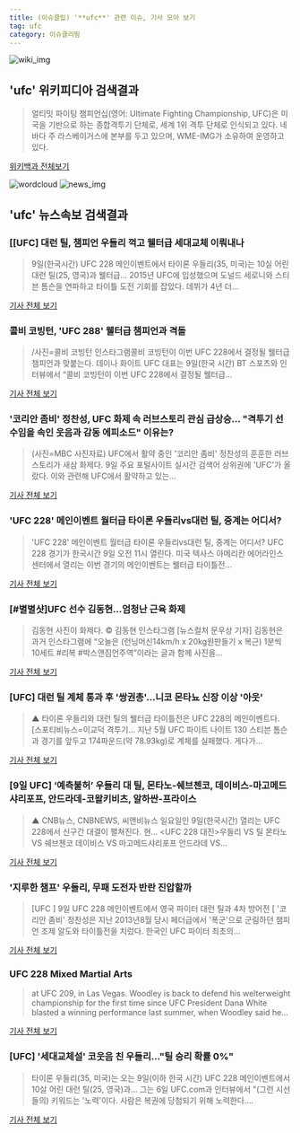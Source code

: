 ```yaml
---
title: (이슈클립) '**ufc**' 관련 이슈, 기사 모아 보기
tag: ufc
category: 이슈클리핑
---
```

![wiki_img](https://user-images.githubusercontent.com/42597476/44503234-41136a80-a6d0-11e8-9071-6fc6418eafe4.png)
## **'**ufc**'** 위키피디아 검색결과
>얼티밋 파이팅 챔피언십(영어: Ultimate Fighting Championship, UFC)은 미국을 기반으로 하는 종합격투기 단체로, 세계 1위 격투 단체로 인식되고 있다. 네바다 주 라스베이거스에 본부를 두고 있으며, WME-IMG가 소유하여 운영하고 있다.

<a href="https://ko.wikipedia.org/wiki/ufc" target="_blank">위키백과 전체보기</a>

![wordcloud](https://s3.ap-northeast-2.amazonaws.com/lyrics101-wordcloud/2018-09-09-1536452159.png)
![news_img](https://user-images.githubusercontent.com/42597476/44507050-1206f400-a6e4-11e8-8d98-7ffbfebb353f.png)
## **'**ufc**'** 뉴스속보 검색결과
### [[UFC] 대런 틸, 챔피언 우들리 꺽고 웰터급 세대교체 이뤄내나

>9일(한국시간) UFC 228 메인이벤트에서 타이론 우들리(35, 미국)는 10실 어린 대런 틸(25, 영국)과 웰터급... 2015년 UFC에 입성했으며 도널드 세로니와 스티븐 톰슨을 연파하고 타이틀 도전 기회를 잡았다. 데뷔가 4년 더...

<a href="http://www.kookje.co.kr/news2011/asp/newsbody.asp?code=0600&key=20180909.99099002903" target="_blank">기사 전체 보기</a>

### 콜비 코빙턴, 'UFC 288' 웰터급 챔피언과 격돌

>/사진=콜비 코빙턴 인스타그램콜비 코빙턴이 이번 UFC 228에서 결정될 웰터급 챔피언과 맞붙는다. 데이나 화이트 UFC 대표는 9일(한국 시간) BT 스포츠와 인터뷰에서 “콜비 코빙턴이 이번 UFC 228에서 결정될 웰터급...

<a href="http://www.asiatoday.co.kr/view.php?key=20180909010004530" target="_blank">기사 전체 보기</a>

### '코리안 좀비' 정찬성, UFC 화제 속 러브스토리 관심 급상승... "격투기 선수임을 속인 웃음과 감동 에피소드" 이유는?

>(사진=MBC 사진자료) UFC에서 활약 중인 '코리안 좀비' 정찬성의 훈훈한 러브스토리가 새삼 화제다. 9일 주요 포털사이트 실시간 검색어 상위권에 'UFC'가 올랐다.  이와 관련해 UFC에서 활약하고 있는...

<a href="http://www.siminilbo.co.kr/news/articleView.html?idxno=578896" target="_blank">기사 전체 보기</a>

### 'UFC 228' 메인이벤트 월터급 타이론 우들리vs대런 틸, 중계는 어디서?

>'UFC 228' 메인이벤트 월터급 타이론 우들리vs대런 틸, 중계는 어디서? UFC 228 경기가 한국시간 9일 오전 11시 열린다. 미국 텍사스 아메리칸 에어라인스 센터에서 열리는 이번 경기의 메인이벤트는 웰터급 타이틀전...

<a href="http://news20.busan.com/controller/newsController.jsp?newsId=20180909000012" target="_blank">기사 전체 보기</a>

### [#별별샷]UFC 선수 김동현…엄청난 근육 화제

>김동현 사진이 화제다.     © 김동현 인스타그램 [뉴스컬처 문우상 기자] 김동현은 과거 인스타그램에 “오늘은 (런닝머신14km/h x 20kg원판들기 x 복근) 1분씩 10세트 #리복 #박스앤짐언주역”이라는 글과 함께 사진을...

<a href="http://www.newsculture.tv/sub_read.html?uid=141363&section=sc227" target="_blank">기사 전체 보기</a>

### [UFC] 대런 틸 계체 통과 후 '쌍권총'…니코 몬타뇨 신장 이상 '아웃'

>▲ 타이론 우들리와 대런 틸의 웰터급 타이틀전은 UFC 228의 메인이벤트다. [스포티비뉴스=이교덕 격투기... 지난 5월 UFC 파이트 나이트 130 스티븐 톰슨과 경기를 앞두고 174파운드(약 78.93kg)로 계체를 실패했다. 게다가...

<a href="http://www.spotvnews.co.kr/?mod=news&act=articleView&idxno=235606" target="_blank">기사 전체 보기</a>

### [9일 UFC] ‘예측불허’ 우들리 대 틸, 몬타노-쉐브첸코, 데이비스-마고메드샤리포프, 안드라데-코왈키비츠, 알하싼-프라이스

>▲ CNB뉴스, CNBNEWS, 씨앤비뉴스 일요일인 9일(한국시간) 열리는 UFC 228에서 신구간 대결이 펼쳐진다. 현... <UFC 228 대진>우들리 VS 틸 몬타노 VS 쉐브첸코 데이비스 VS 마고메드샤리포프 안드라데 VS...

<a href="http://www.cnbnews.com/news/article.html?no=384567" target="_blank">기사 전체 보기</a>

### '지루한 챔프' 우들리, 무패 도전자 반란 진압할까

>[UFC ] 9일 UFC 228 메인이벤트에서 영국 파이터 대런 틸과 4차 방어전 [ '코리안 좀비' 정찬성은 지난 2013년8월 당시 페더급에서 '폭군'으로 군림하던 챔피언 조제 알도와 타이틀전을 치렀다. 한국인 UFC 파이터 최초의...

<a href="http://www.ohmynews.com/NWS_Web/View/at_pg.aspx?CNTN_CD=A0002470158&CMPT_CD=P0010&utm_source=naver&utm_medium=newsearch&utm_campaign=naver_news" target="_blank">기사 전체 보기</a>

### UFC 228 Mixed Martial Arts

>at UFC 209, in Las Vegas. Woodley is back to defend his welterweight championship for the first time since UFC President Dana White blasted a winning performance last summer, when Woodley said he...

<a href="https://news.naver.com/main/read.nhn?mode=LSD&mid=sec&sid1=104&oid=077&aid=0004254669" target="_blank">기사 전체 보기</a>

### [UFC] '세대교체설' 코웃음 친 우들리…"틸 승리 확률 0%"

>타이론 우들리(35, 미국)는 오는 9일(이하 한국 시간) UFC 228 메인이벤트에서 10살 어린 대런 틸(25, 영국)과... 그는 6일 UFC.com과 인터뷰에서 "(그런 시선들의) 키워드는 '노력'이다. 사람은 복권에 당첨되기 위해 노력한다....

<a href="http://www.spotvnews.co.kr/?mod=news&act=articleView&idxno=235218" target="_blank">기사 전체 보기</a>


